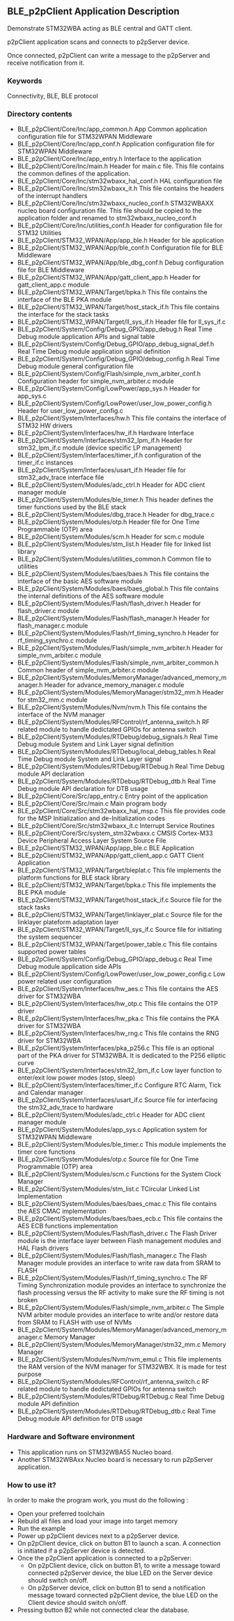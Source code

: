 ## __BLE_p2pClient Application Description__

Demonstrate STM32WBA acting as BLE central and GATT client.

p2pClient application scans and connects to p2pServer device.

Once connected, p2pClient can write a message to the p2pServer and receive notification from it.

### __Keywords__

Connectivity, BLE, BLE protocol

### __Directory contents__

  - BLE_p2pClient/Core/Inc/app_common.h                                             App Common application configuration file for STM32WPAN Middleware
  - BLE_p2pClient/Core/Inc/app_conf.h                                               Application configuration file for STM32WPAN Middleware
  - BLE_p2pClient/Core/Inc/app_entry.h                                              Interface to the application 
  - BLE_p2pClient/Core/Inc/main.h                                                   Header for main.c file. This file contains the common defines of the application.
  - BLE_p2pClient/Core/Inc/stm32wbaxx_hal_conf.h                                    HAL configuration file
  - BLE_p2pClient/Core/Inc/stm32wbaxx_it.h                                          This file contains the headers of the interrupt handlers
  - BLE_p2pClient/Core/Inc/stm32wbaxx_nucleo_conf.h                                 STM32WBAXX nucleo board configuration file. This file should be copied to the application folder and renamed to stm32wbaxx_nucleo_conf.h
  - BLE_p2pClient/Core/Inc/utilities_conf.h                                         Header for configuration file for STM32 Utilities
  - BLE_p2pClient/STM32_WPAN/App/app_ble.h                                          Header for ble application 
  - BLE_p2pClient/STM32_WPAN/App/ble_conf.h                                         Configuration file for BLE Middleware
  - BLE_p2pClient/STM32_WPAN/App/ble_dbg_conf.h                                     Debug configuration file for BLE Middleware
  - BLE_p2pClient/STM32_WPAN/App/gatt_client_app.h                                  Header for gatt_client_app.c module 
  - BLE_p2pClient/STM32_WPAN/Target/bpka.h                                          This file contains the interface of the BLE PKA module
  - BLE_p2pClient/STM32_WPAN/Target/host_stack_if.h                                 This file contains the interface for the stack tasks 
  - BLE_p2pClient/STM32_WPAN/Target/ll_sys_if.h                                     Header file for ll_sys_if.c
  - BLE_p2pClient/System/Config/Debug_GPIO/app_debug.h                              Real Time Debug module application APIs and signal table 
  - BLE_p2pClient/System/Config/Debug_GPIO/app_debug_signal_def.h                   Real Time Debug module application signal definition 
  - BLE_p2pClient/System/Config/Debug_GPIO/debug_config.h                           Real Time Debug module general configuration file 
  - BLE_p2pClient/System/Config/Flash/simple_nvm_arbiter_conf.h                     Configuration header for simple_nvm_arbiter.c module 
  - BLE_p2pClient/System/Config/LowPower/app_sys.h                                  Header for app_sys.c 
  - BLE_p2pClient/System/Config/LowPower/user_low_power_config.h                    Header for user_low_power_config.c
  - BLE_p2pClient/System/Interfaces/hw.h                                            This file contains the interface of STM32 HW drivers
  - BLE_p2pClient/System/Interfaces/hw_if.h                                         Hardware Interface 
  - BLE_p2pClient/System/Interfaces/stm32_lpm_if.h                                  Header for stm32_lpm_if.c module (device specific LP management) 
  - BLE_p2pClient/System/Interfaces/timer_if.h                                      configuration of the timer_if.c instances 
  - BLE_p2pClient/System/Interfaces/usart_if.h                                      Header file for stm32_adv_trace interface file 
  - BLE_p2pClient/System/Modules/adc_ctrl.h                                         Header for ADC client manager module 
  - BLE_p2pClient/System/Modules/ble_timer.h                                        This header defines the timer functions used by the BLE stack 
  - BLE_p2pClient/System/Modules/dbg_trace.h                                        Header for dbg_trace.c 
  - BLE_p2pClient/System/Modules/otp.h                                              Header file for One Time Programmable (OTP) area 
  - BLE_p2pClient/System/Modules/scm.h                                              Header for scm.c module 
  - BLE_p2pClient/System/Modules/stm_list.h                                         Header file for linked list library
  - BLE_p2pClient/System/Modules/utilities_common.h                                 Common file to utilities 
  - BLE_p2pClient/System/Modules/baes/baes.h                                        This file contains the interface of the basic AES software module 
  - BLE_p2pClient/System/Modules/baes/baes_global.h                                 This file contains the internal definitions of the AES software module
  - BLE_p2pClient/System/Modules/Flash/flash_driver.h                               Header for flash_driver.c module 
  - BLE_p2pClient/System/Modules/Flash/flash_manager.h                              Header for flash_manager.c module 
  - BLE_p2pClient/System/Modules/Flash/rf_timing_synchro.h                          Header for rf_timing_synchro.c module 
  - BLE_p2pClient/System/Modules/Flash/simple_nvm_arbiter.h                         Header for simple_nvm_arbiter.c module 
  - BLE_p2pClient/System/Modules/Flash/simple_nvm_arbiter_common.h                  Common header of simple_nvm_arbiter.c module 
  - BLE_p2pClient/System/Modules/MemoryManager/advanced_memory_manager.h            Header for advance_memory_manager.c module 
  - BLE_p2pClient/System/Modules/MemoryManager/stm32_mm.h                           Header for stm32_mm.c module 
  - BLE_p2pClient/System/Modules/Nvm/nvm.h                                          This file contains the interface of the NVM manager
  - BLE_p2pClient/System/Modules/RFControl/rf_antenna_switch.h                      RF related module to handle dedictated GPIOs for antenna switch
  - BLE_p2pClient/System/Modules/RTDebug/debug_signals.h                            Real Time Debug module System and Link Layer signal definition 
  - BLE_p2pClient/System/Modules/RTDebug/local_debug_tables.h                       Real Time Debug module System and Link Layer signal 
  - BLE_p2pClient/System/Modules/RTDebug/RTDebug.h                                  Real Time Debug module API declaration 
  - BLE_p2pClient/System/Modules/RTDebug/RTDebug_dtb.h                              Real Time Debug module API declaration for DTB usage
  - BLE_p2pClient/Core/Src/app_entry.c                                              Entry point of the application 
  - BLE_p2pClient/Core/Src/main.c                                                   Main program body 
  - BLE_p2pClient/Core/Src/stm32wbaxx_hal_msp.c                                     This file provides code for the MSP Initialization and de-Initialization codes
  - BLE_p2pClient/Core/Src/stm32wbaxx_it.c                                          Interrupt Service Routines
  - BLE_p2pClient/Core/Src/system_stm32wbaxx.c                                      CMSIS Cortex-M33 Device Peripheral Access Layer System Source File 
  - BLE_p2pClient/STM32_WPAN/App/app_ble.c                                          BLE Application 
  - BLE_p2pClient/STM32_WPAN/App/gatt_client_app.c                                  GATT Client Application 
  - BLE_p2pClient/STM32_WPAN/Target/bleplat.c                                       This file implements the platform functions for BLE stack library
  - BLE_p2pClient/STM32_WPAN/Target/bpka.c                                          This file implements the BLE PKA module
  - BLE_p2pClient/STM32_WPAN/Target/host_stack_if.c                                 Source file for the stack tasks 
  - BLE_p2pClient/STM32_WPAN/Target/linklayer_plat.c                                Source file for the linklayer plateform adaptation layer 
  - BLE_p2pClient/STM32_WPAN/Target/ll_sys_if.c                                     Source file for initiating the system sequencer 
  - BLE_p2pClient/STM32_WPAN/Target/power_table.c                                   This file contains supported power tables 
  - BLE_p2pClient/System/Config/Debug_GPIO/app_debug.c                              Real Time Debug module application side APIs 
  - BLE_p2pClient/System/Config/LowPower/user_low_power_config.c                    Low power related user configuration
  - BLE_p2pClient/System/Interfaces/hw_aes.c                                        This file contains the AES driver for STM32WBA 
  - BLE_p2pClient/System/Interfaces/hw_otp.c                                        This file contains the OTP driver
  - BLE_p2pClient/System/Interfaces/hw_pka.c                                        This file contains the PKA driver for STM32WBA 
  - BLE_p2pClient/System/Interfaces/hw_rng.c                                        This file contains the RNG driver for STM32WBA 
  - BLE_p2pClient/System/Interfaces/pka_p256.c                                      This file is an optional part of the PKA driver for STM32WBA. It is dedicated to the P256 elliptic curve
  - BLE_p2pClient/System/Interfaces/stm32_lpm_if.c                                  Low layer function to enter/exit low power modes (stop, sleep) 
  - BLE_p2pClient/System/Interfaces/timer_if.c                                      Configure RTC Alarm, Tick and Calendar manager 
  - BLE_p2pClient/System/Interfaces/usart_if.c                                      Source file for interfacing the stm32_adv_trace to hardware 
  - BLE_p2pClient/System/Modules/adc_ctrl.c                                         Header for ADC client manager module 
  - BLE_p2pClient/System/Modules/app_sys.c                                          Application system for STM32WPAN Middleware
  - BLE_p2pClient/System/Modules/ble_timer.c                                        This module implements the timer core functions 
  - BLE_p2pClient/System/Modules/otp.c                                              Source file for One Time Programmable (OTP) area 
  - BLE_p2pClient/System/Modules/scm.c                                              Functions for the System Clock Manager
  - BLE_p2pClient/System/Modules/stm_list.c                                         TCircular Linked List Implementation
  - BLE_p2pClient/System/Modules/baes/baes_cmac.c                                   This file contains the AES CMAC implementation
  - BLE_p2pClient/System/Modules/baes/baes_ecb.c                                    This file contains the AES ECB functions implementation
  - BLE_p2pClient/System/Modules/Flash/flash_driver.c                               The Flash Driver module is the interface layer between Flash management modules and HAL Flash drivers
  - BLE_p2pClient/System/Modules/Flash/flash_manager.c                              The Flash Manager module provides an interface to write raw data from SRAM to FLASH
  - BLE_p2pClient/System/Modules/Flash/rf_timing_synchro.c                          The RF Timing Synchronization module provides an interface to synchronize the flash processing versus the RF activity to make sure the RF timing is not broken
  - BLE_p2pClient/System/Modules/Flash/simple_nvm_arbiter.c                         The Simple NVM arbiter module provides an interface to write and/or restore data from SRAM to FLASH with use of NVMs
  - BLE_p2pClient/System/Modules/MemoryManager/advanced_memory_manager.c            Memory Manager 
  - BLE_p2pClient/System/Modules/MemoryManager/stm32_mm.c                           Memory Manager 
  - BLE_p2pClient/System/Modules/Nvm/nvm_emul.c                                     This file implements the RAM version of the NVM manager for STM32WBX. It is made for test purpose
  - BLE_p2pClient/System/Modules/RFControl/rf_antenna_switch.c                      RF related module to handle dedictated GPIOs for antenna switch
  - BLE_p2pClient/System/Modules/RTDebug/RTDebug.c                                  Real Time Debug module API definition 
  - BLE_p2pClient/System/Modules/RTDebug/RTDebug_dtb.c                              Real Time Debug module API definition for DTB usage

### __Hardware and Software environment__

  - This application runs on STM32WBA55 Nucleo board.
  - Another STM32WBAxx Nucleo board is necessary to run p2pServer application.
    
### __How to use it?__

In order to make the program work, you must do the following :

 - Open your preferred toolchain
 - Rebuild all files and load your image into target memory
 - Run the example
 - Power up p2pClient devices next to a p2pServer device.
 - On p2pClient device, click on button B1 to launch a scan. A connection is initiated if a p2pServer device is detected.
 - Once the p2pClient application is connected to a p2pServer:
    - On p2pClient device, click on button B1, to write a message toward connected p2pServer device, the blue LED on the Server device should switch on/off.
    - On p2pServer device, click on button B1 to send a notification message toward connected p2pClient device, the blue LED on the Client device should switch on/off.
- Pressing button B2 while not connected clear the database.
 